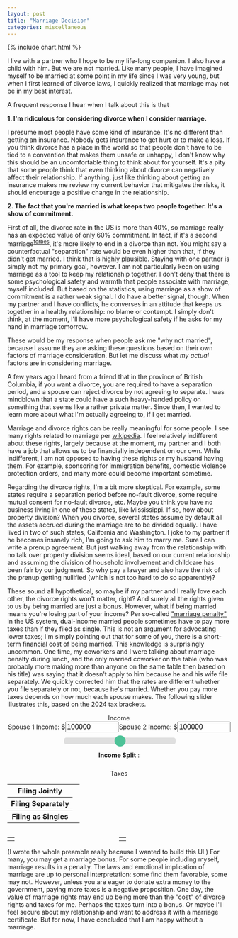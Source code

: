 ```yaml
---
layout: post
title: "Marriage Decision"
categories: miscellaneous
---
```


{% include chart.html %}

I live with a partner who I hope to be my life-long companion. I also have a child with him. But we are not married. Like many people, I have imagined myself to be married at some point in my life since I was very young, but when I first learned of divorce laws, I quickly realized that marriage may not be in my best interest.

A frequent response I hear when I talk about this is that

**1. I'm ridiculous for considering divorce when I consider marriage.**

I presume most people have some kind of insurance. It's no different than getting an insurance. Nobody gets insurance to get hurt or to make a loss. If you think divorce has a place in the world so that people don't have to be tied to a convention that makes them unsafe or unhappy, I don't know why this should be an uncomfortable thing to think about for yourself. It's a pity that some people think that even thinking about divorce can negatively affect their relationship. If anything, just like thinking about getting an insurance makes me review my current behavior that mitigates the risks, it should encourage a positive change in the relationship.

**2. The fact that you're married is what keeps two people together. It's a show of commitment.**

First of all, the divorce rate in the US is more than 40%, so marriage really has an expected value of only 60% commitment. In fact, if it's a second marriage<sup>[forbes](https://www.forbes.com/advisor/legal/divorce/divorce-statistics/)</sup>, it's more likely to end in a divorce than not. You might say a counterfactual "separation" rate would be even higher than that, if they didn't get married. I think that is highly plausible. Staying with one partner is simply not my primary goal, however. I am not particularly keen on using marriage as a tool to keep my relationship together. I don't deny that there is some psychological safety and warmth that people associate with marriage, myself included. But based on the statistics, using marriage as a show of commitment is a rather weak signal. I do have a better signal, though. When my partner and I have conflicts, he converses in an attitude that keeps us together in a healthy relationship: no blame or contempt. I simply don't think, at the moment, I'll have more psychological safety if he asks for my hand in marriage tomorrow.

These would be my response when people ask me "why not married", because I assume they are asking these questions based on their own factors of marriage consideration. But let me discuss what *my actual* factors are in considering marriage.

A few years ago I heard from a friend that in the province of British Columbia, if you want a divorce, you are required to have a separation period, and a spouse can reject divorce by not agreeing to separate. I was mindblown that a state could have a such heavy-handed policy on something that seems like a rather private matter. Since then, I wanted to learn more about what I'm actually agreeing to, if I get married.

Marriage and divorce rights can be really meaningful for some people. I see many rights related to marriage per [wikipedia](https://en.wikipedia.org/wiki/Rights_and_responsibilities_of_marriages_in_the_United_States). I feel relatively indifferent about these rights, largely because at the moment, my partner and I both have a job that allows us to be financially independent on our own. While indifferent, I am not opposed to having these rights or my husband having them. For example, sponsoring for immigration benefits, domestic violence protection orders, and many more could become important sometime.

Regarding the divorce rights, I'm a bit more skeptical. For example, some states require a separation period before no-fault divorce, some require mutual consent for no-fault divorce, etc. Maybe you think you have no business living in one of these states, like Mississippi. If so, how about property division? When you divorce, several states assume by default all the assets accrued during the marriage are to be divided equally. I have lived in two of such states, California and Washington. I joke to my partner if he becomes insanely rich, I'm going to ask him to marry me. Sure I can write a prenup agreement. But just walking away from the relationship with no talk over property division seems ideal, based on our current relationship and assuming the division of household involvement and childcare has been fair by our judgment. So why pay a lawyer and also have the risk of the prenup getting nullified (which is not too hard to do so apparently)?

These sound all hypothetical, so maybe if my partner and I really love each other, the divorce rights won't matter, right? And surely all the rights given to us by being married are just a bonus. However, what if being married means you're losing part of your income? Per so-called ["marriage penalty"](https://en.wikipedia.org/wiki/Marriage_penalty) in the US system, dual-income married people sometimes have to pay more taxes than if they filed as single. This is not an argument for advocating lower taxes; I'm simply pointing out that for some of you, there is a short-term financial cost of being married. This knowledge is surprisingly uncommon. One time, my coworkers and I were talking about marriage penalty during lunch, and the only married coworker on the table (who was probably more making more than anyone on the same table then based on his title) was saying that it doesn't apply to him because he and his wife file separately. We quickly corrected him that the rates are different whether you file separately or not, because he's married. Whether you pay more taxes depends on how much each spouse makes. The following slider illustrates this, based on the 2024 tax brackets.
<style>
.slidecontainer {
  width: 50%;
  padding: 10px 0;
}
.slider {
  -webkit-appearance: none;
  width: 100%;
  height: 15px;
  border-radius: 5px;
  background: #d3d3d3;
  outline: none;
  opacity: 0.7;
  -webkit-transition: .2s;
  transition: opacity .2s;
}

.slider::-webkit-slider-thumb {
-webkit-appearance: none;
appearance: none;
width: 25px;
height: 25px;
border-radius: 50%;
background: #04AA6D;
cursor: pointer;
}

.slider::-moz-range-thumb {
width: 25px;
height: 25px;
border-radius: 50%;
background: #04AA6D;
cursor: pointer;
}

#my-bar .bar {
  --labels-size: 200px;
}

.number-input {
    font-size: 16px;
    width: 120px;
}


</style>
<div align="center">
<div align="center">
<div>Income</div>
<div style="display: flex;">
<div style="flex: 50%">Spouse 1 Income: $<input class="number-input" type="number" id="spouseOneIncome" value="100000" min="0"></div>
<div style="flex: 50%">Spouse 2 Income: $<input class="number-input" type="number" id="spouseTwoIncome" value="100000" min="0"></div>
</div>

<div class="slidecontainer">
  <input type="range" min="0" max="100" value="50" class="slider" id="division">
  <p><b>Income Split</b> <span id="sliderValue"></span>:<span id="oppositeSliderValue"></span></p>
</div>
</div>

<div align="center">
<div>Taxes</div>
<div id="my-bar">
<table class="charts-css bar show-heading show-labels data-spacing-10 show-primary-axis show-data-axes data-outside">
<tbody>
<tr> <th scope="col">Filing Jointly</th><td id="jointly" style="--size: 0.5;"><span class="data outside" id="totalTaxJointly"></span></td> </tr>
<tr><th scope="col">Filing Separately</th><td id="separately" style="--size: 1.0;"><span class="data outside" id="totalTaxSeparate"></span></td> </tr>
<tr><th scope="col">Filing as Singles</th><td id="single" style="--size: 0.7;"><span class="data outside" id="totalTaxSingle"></span></td></tr>
</tbody></table>
</div>

<div style="display: flex;">
<table class="charts-css bar reverse data-spacing-10 show-primary-axis show-data-axes hide-data">
<tbody>
<tr><td id="positive-difference" style="--size: 0.7;"><span id="positive-value"></span></td></tr>
</tbody></table>

<table class="charts-css bar hide-data data-spacing-10 show-primary-axis show-data-axes">
<tbody>
<tr><td id="negative-difference" style="--size: 0.7;"><span id="negative-value"></span></td></tr>
</tbody></table>
</div>
<div><span id="difference"></span></div>
<script>
let USDollar = new Intl.NumberFormat('en-US', {
    style: 'currency',
    currency: 'USD',
    maximumFractionDigits: 0,
});
var slider = document.getElementById("division");
var spouseOneIncome = document.getElementById("spouseOneIncome");
var spouseTwoIncome = document.getElementById("spouseTwoIncome");
var numberInput = document.getElementsByClassName("number-input");
var sliderValue = document.getElementById("sliderValue");
var oppositeSliderValue = document.getElementById("oppositeSliderValue");
var totalTaxJointly = document.getElementById("totalTaxJointly");
var totalTaxSingle = document.getElementById("totalTaxSingle");
var totalTaxSeparate = document.getElementById("totalTaxSeparate");
var jointlyBar = document.getElementById("jointly");
var singleBar = document.getElementById("single");
var separatelyBar = document.getElementById("separately");
var negativeDifferenceBar = document.getElementById("negative-difference");
var negativeDifferenceValue = document.getElementById("negative-value");
var positiveDifferenceBar = document.getElementById("positive-difference");
var positiveDifferenceValue = document.getElementById("positive-value");
var differenceString = document.getElementById("difference");
function filingSeparately(income) {
    // console.log("separately")
    // console.log(Math.round(Math.min(income, 11600) * 0.10))
    // console.log(Math.round(Math.max(0, Math.min(income - 11600, 47150 - 11600)) * 0.12))
    // console.log(Math.round(Math.max(0, Math.min(income-47151, 100525 - 47151))* 0.22))
    // console.log(Math.round(Math.max(0, Math.min(income-100525, 191950-100525)) * 0.24))
    // console.log(Math.round(Math.max(0, Math.min(income-191950, 243725-191950)) * 0.32))
    // console.log(Math.round(Math.max(0, Math.min(income-243725, 365600-243725)) * 0.35))
    // console.log(Math.round(Math.max(0, income-365600) * 0.37))
    return Math.max(0, Math.round(Math.min(income, 11600) * 0.10) + Math.round(Math.max(0, Math.min(income - 11600, 47150 - 11600)) * 0.12) + Math.round(Math.max(0, Math.min(income-47151, 100525 - 47151))* 0.22) + Math.round(Math.max(0, Math.min(income-100525, 191950-100525)) * 0.24) + Math.round(Math.max(0, Math.min(income-191950, 243725-191950)) * 0.32) + Math.round(Math.max(0, Math.min(income-243725, 365600-243725)) * 0.35) + Math.round(Math.max(0, income-365600) * 0.37))
}
function filingSingle(income) {
    return Math.max(0, Math.round(Math.min(income, 11600) * 0.10) + Math.round(Math.max(0, Math.min(income - 11600, 47150 - 11600)) * 0.12) + Math.round(Math.max(0, Math.min(income-47151, 100525 - 47151))*0.22) + Math.round(Math.max(0, Math.min(income-100525, 191950-100525)) * 0.24) + Math.round(Math.max(0, Math.min(income-191950, 243725-191950)) * 0.32) + Math.round(Math.max(0, Math.min(income-243725, 609350-243725)) * 0.35) + Math.round(Math.max(0, income-609350) * 0.37))
}
function filingJointly(income) {
    // console.log("jointly")
    // console.log(Math.round(Math.min(income, 23200) * 0.10))
    // console.log(Math.round(Math.max(0, Math.min(income - 23200, 94300 - 23200)) * 0.12))
    // console.log(Math.round(Math.max(0, Math.min(income-94300, 201050 - 94300))* 0.22))
    // console.log(Math.round(Math.max(0, Math.min(income-201050, 383900-201050)) * 0.24))
    // console.log(Math.round(Math.max(0, Math.min(income-383900, 487450-383900)) * 0.32))
    // console.log(Math.round(Math.max(0, Math.min(income-487450, 731200-487450)) * 0.35))
    // console.log(Math.round(Math.max(0, income-731200) * 0.37))
    return Math.max(0, Math.round(Math.min(income, 23200) * 0.10) + Math.round(Math.max(0, Math.min(income - 23200, 94300 - 23200)) * 0.12) + Math.round(Math.max(0, Math.min(income-94300, 201050 - 94300))* 0.22) + Math.round(Math.max(0, Math.min(income-201050, 383900-201050)) * 0.24) + Math.round(Math.max(0, Math.min(income-383900, 487450-383900)) * 0.32) + Math.round(Math.max(0, Math.min(income-487450, 731200-487450)) * 0.35) + Math.round(Math.max(0, income-731200) * 0.37))
}
function totalTaxUpdate() {
    const totalIncome = parseInt(spouseOneIncome.value) + parseInt(spouseTwoIncome.value);
    const separateTotal = filingSeparately(spouseOneIncome.value-14600) + filingSeparately(spouseTwoIncome.value-14600);
    const singleTotal = filingSingle(spouseOneIncome.value-14600) + filingSingle(spouseTwoIncome.value-14600);
    const jointTotal = filingJointly(totalIncome - 29200);
    const maxValue = totalIncome * 0.37;
    const minMarriage = Math.min(jointTotal, separateTotal);
    singleBar.style = `--size: ${singleTotal/maxValue};`
    jointlyBar.style = `--size: ${jointTotal/maxValue};`
    separatelyBar.style = `--size: ${separateTotal/maxValue};`
    totalTaxSeparate.innerHTML = `${USDollar.format(separateTotal)}`;
    totalTaxSingle.innerHTML = `${USDollar.format(singleTotal)}`;
    totalTaxJointly.innerHTML = `${USDollar.format(jointTotal)}`;
    const difference = minMarriage - singleTotal;
    if (difference < 0) {
        negativeDifferenceBar.style = `--size: ${2*Math.abs(difference)/maxValue}; --color: green;`
        positiveDifferenceBar.style = `--size: 0; --color: red;`
    } else {
        positiveDifferenceBar.style = `--size: ${2*Math.abs(difference)/maxValue}; --color: red;`
        negativeDifferenceBar.style = `--size: 0; --color: green;`
    }
    differenceString.innerHTML = `Marriage ${difference > 0 ? 'Penalty of ': 'Bonus of '} ${USDollar.format(Math.abs(difference))}`;
}
function sliderUpdate() {
    const totalIncome = parseInt(spouseOneIncome.value) + parseInt(spouseTwoIncome.value);
    const sliderInt = Math.round(spouseOneIncome.value * 100 / totalIncome);
    sliderValue.innerHTML = sliderInt;
    slider.value = sliderInt;
    oppositeSliderValue.innerHTML = 100 - slider.value;
}

sliderValue.innerHTML = slider.value;
oppositeSliderValue.innerHTML = 100 - slider.value;
totalTaxUpdate();
slider.oninput = function() {
    sliderValue.innerHTML = slider.value;
    oppositeSliderValue.innerHTML = 100 - slider.value;
    const total = parseInt(spouseOneIncome.value) + parseInt(spouseTwoIncome.value);
    const division = parseInt(slider.value);
    spouseOneIncome.value = Math.round(total * division/ 100);
    spouseTwoIncome.value = Math.round(total * (100 - division) / 100);
    totalTaxUpdate();
}
spouseOneIncome.oninput = function() {
    totalTaxUpdate();
    sliderUpdate();
}
spouseTwoIncome.oninput = function() {
    totalTaxUpdate();
    sliderUpdate();
}
numberInput.oninput = function() {
    totalTaxUpdate();
    sliderUpdate();
}

</script>
</div>
</div>
(I wrote the whole preamble really because I wanted to build this UI.) For many, you may get a marriage bonus. For some people including myself, marriage results in a penalty. The laws and emotional implication of marriage are up to personal interpretation: some find them favorable, some may not. However, unless you are eager to donate extra money to the government, paying more taxes is a negative proposition. One day, the value of marriage rights may end up being more than the "cost" of divorce rights and taxes for me. Perhaps the taxes turn into a bonus. Or maybe I'll feel secure about my relationship and want to address it with a marriage certificate. But for now, I have concluded that I am happy without a marriage.
